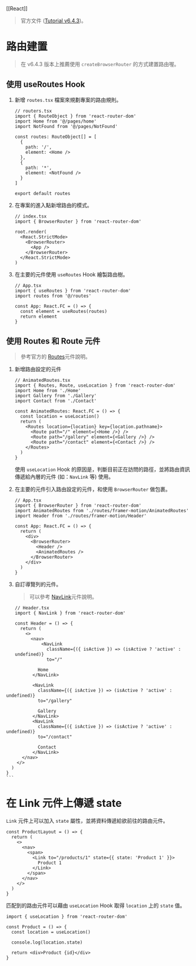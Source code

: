 [[React]]

> 官方文件 ([Tutorial v6.4.3](https://reactrouter.com/en/main/start/tutorial))。

# 路由建置
> 在 v6.4.3 版本上推薦使用 `createBrowserRouter` 的方式建置路由喔。

## 使用 useRoutes Hook
1. 新增 `routes.tsx` 檔案來規劃專案的路由規則。
	```tsx
	// routers.tsx
	import { RouteObject } from 'react-router-dom'
	import Home from '@/pages/home'
	import NotFound from '@/pages/NotFound'
	
	const routes: RouteObject[] = [
	  {
	    path: '/',
	    element: <Home />
	  },
	  {
	    path: '*',
	    element: <NotFound />
	  }
	]
	
	export default routes
	```

2. 在專案的進入點新增路由的模式。
	```tsx
	// index.tsx
	import { BrowserRouter } from 'react-router-dom'

	root.render(
	  <React.StrictMode>
	    <BrowserRouter>
	      <App />
	    </BrowserRouter>
	  </React.StrictMode>
	)
	```

3. 在主要的元件使用 `useRoutes` Hook 繪製路由樹。
	```tsx
	// App.tsx
	import { useRoutes } from 'react-router-dom'
	import routes from '@/routes'
	
	const App: React.FC = () => {
	  const element = useRoutes(routes)
	  return element
	}
	```

## 使用 Routes 和 Route 元件
> 參考官方的 [Routes](https://reactrouter.com/en/main/components/routes)元件說明。

1. 新增路由設定的元件
	```tsx
	// AnimatedRoutes.tsx
	import { Routes, Route, useLocation } from 'react-router-dom'
	import Home from './Home'
	import Gallery from './Gallery'
	import Contact from './Contact'
	
	const AnimatedRoutes: React.FC = () => {
	  const location = useLocation()
	  return (
	    <Routes location={location} key={location.pathname}>
	      <Route path="/" element={<Home />} />
	      <Route path="/gallery" element={<Gallery />} />
	      <Route path="/contact" element={<Contact />} />
	    </Routes>
	  )
	}
	```

	使用 `useLocation` Hook 的原因是，判斷目前正在訪問的路徑，並將路由資訊傳遞給內層的元件 (如：`NavLink` 等) 使用。
	
2. 在主要的元件引入路由設定的元件，和使用 `BrowserRouter` 做包裹。
	```tsx
	// App.tsx
	import { BrowserRouter } from 'react-router-dom'
	import AnimatedRoutes from './routes/framer-motion/AnimatedRoutes'
	import Header from './routes/framer-motion/Header'
	
	const App: React.FC = () => {
	  return (
	    <div>
	      <BrowserRouter>
	        <Header />
	        <AnimatedRoutes />
	      </BrowserRouter>
	    </div>
	  )
	}
	```

3. 自訂導覽列的元件。
	> 可以參考 [NavLink](https://reactrouter.com/en/main/components/nav-link)元件說明。

	```tsx
	// Header.tsx
	import { NavLink } from 'react-router-dom'
	
	const Header = () => {
	  return (
	    <>
	      <nav>
			  <NavLink
				className={({ isActive }) => (isActive ? 'active' : undefined)}
				to="/"
>		
				Home
			  </NavLink>
	
			  <NavLink
				className={({ isActive }) => (isActive ? 'active' : undefined)}
				to="/gallery"
>		
				Gallery
			  </NavLink>
			  <NavLink
				className={({ isActive }) => (isActive ? 'active' : undefined)}
				to="/contact"
>		
				Contact
			  </NavLink>
	      </nav>
	    </>
	  )
	}
	```

# 在 Link 元件上傳遞 state
`Link` 元件上可以加入 `state` 屬性，並將資料傳遞給欲前往的路由元件。
```tsx
const ProductLayout = () => {
  return (
    <>
      <nav>
        <span>
          <Link to="/products/1" state={{ state: 'Product 1' }}>
            Product 1
          </Link>
        </span>
      </nav>
    </>
  )
}
```

匹配到的路由元件可以藉由 `useLocation` Hook 取得 `location` 上的 `state` 值。
```tsx
import { useLocation } from 'react-router-dom'

const Product = () => {
  const location = useLocation()

  console.log(location.state)

  return <div>Product {id}</div>
}
```